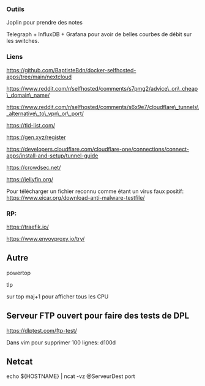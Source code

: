 ### Outils

Joplin pour prendre des notes

Telegraph + InfluxDB + Grafana pour avoir de belles courbes de débit sur les switches.

### Liens

https://github.com/BaptisteBdn/docker-selfhosted-apps/tree/main/nextcloud

https://www.reddit.com/r/selfhosted/comments/s7pmg2/advice\_on\_cheap\_domain\_name/

https://www.reddit.com/r/selfhosted/comments/s6x9e7/cloudflare\_tunnels\_alternative\_to\_vpn\_or\_port/

https://tld-list.com/

https://gen.xyz/register

https://developers.cloudflare.com/cloudflare-one/connections/connect-apps/install-and-setup/tunnel-guide

https://crowdsec.net/

https://jellyfin.org/

Pour télécharger un fichier reconnu comme étant un virus faux positif: https://www.eicar.org/download-anti-malware-testfile/

### **RP:**

https://traefik.io/

https://www.envoyproxy.io/try/

## Autre

powertop

tlp

sur top maj+1 pour afficher tous les CPU

## Serveur FTP ouvert pour faire des tests de DPL

https://dlptest.com/ftp-test/

Dans vim pour supprimer 100 lignes: d100d

## Netcat 

echo ${HOSTNAME} | ncat -vz @ServeurDest port

